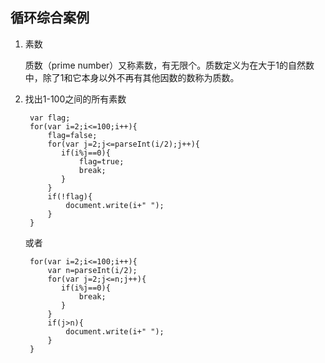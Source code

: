 ## 循环综合案例

1. 素数

	质数（prime number）又称素数，有无限个。质数定义为在大于1的自然数中，除了1和它本身以外不再有其他因数的数称为质数。
	
2. 找出1-100之间的所有素数

		var flag;
	    for(var i=2;i<=100;i++){
	        flag=false;
	        for(var j=2;j<=parseInt(i/2);j++){
	           if(i%j==0){
	               flag=true;
	               break;
	           }
	        }
	        if(!flag){
	            document.write(i+" ");
	        }
	    }
	    
	 或者
	 
	 	for(var i=2;i<=100;i++){
	        var n=parseInt(i/2);
	        for(var j=2;j<=n;j++){
	           if(i%j==0){
	               break;
	           }
	        }
	        if(j>n){
	            document.write(i+" ");
	        }
    	}